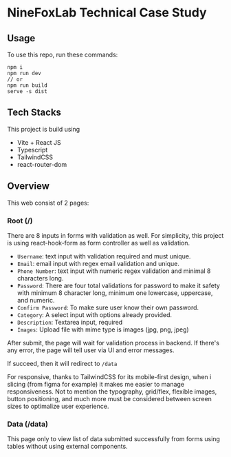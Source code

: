 # NineFoxLab Technical Case Study
## Usage

To use this repo, run these commands:
```
npm i
npm run dev
// or
npm run build
serve -s dist
```
## Tech Stacks
This project is build using
- Vite + React JS
- Typescript
- TailwindCSS
- react-router-dom

## Overview

This web consist of 2 pages:

### Root (/)

There are 8 inputs in forms with validation as well. For simplicity,
this project is using react-hook-form as form controller as well as validation.

- `Username`: text input with validation required and must unique.
- `Email`: email input with regex email validation and unique.
- `Phone Number`: text input with numeric regex validation and minimal 8 characters long.
- `Password`: There are four total validations for password to make it safety with minimum 8 character long, minimum one lowercase, uppercase, and numeric.
- `Confirm Password`: To make sure user know their own password.
- `Category`: A select input with options already provided.
- `Description`: Textarea input, required
- `Images`: Upload file with mime type is images (jpg, png, jpeg)

After submit, the page will wait for validation process in backend. If there's any error, the page will tell user via UI and error messages.

If succeed, then it will redirect to `/data`

For responsive, thanks to TailwindCSS for its mobile-first design, when i slicing (from figma for example) it makes me easier to manage responsiveness. Not to mention the typography, grid/flex, flexible images, button positioning, and much more must be considered between screen sizes to optimalize user experience.

### Data (/data)

This page only to view list of data submitted successfully from forms using tables without using external components. 


